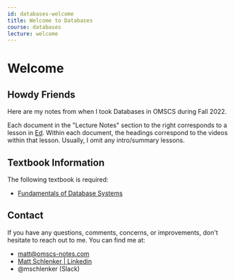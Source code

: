 ```yaml
---
id: databases-welcome
title: Welcome to Databases
course: databases
lecture: welcome
---
```


# Welcome

## Howdy Friends

Here are my notes from when I took Databases in OMSCS during Fall 2022.

Each document in the "Lecture Notes" section to the right corresponds to a lesson in [Ed](https://edstem.org/us/courses/24620/lessons/). Within each document, the headings correspond to the videos within that lesson. Usually, I omit any intro/summary lessons.

## Textbook Information

The following textbook is required:

- [Fundamentals of Database Systems](https://amzn.to/3QUxZYC)

## Contact

If you have any questions, comments, concerns, or improvements, don't hesitate to reach out to me. You can find me at:

- [matt@omscs-notes.com](mailto:matt@omscs-notes.com)
- [Matt Schlenker \| Linkedin](https://www.linkedin.com/in/matthew-schlenker/)
- @mschlenker \(Slack\)
